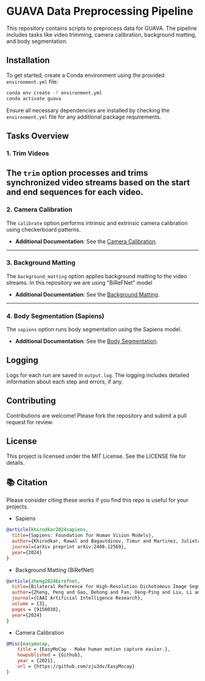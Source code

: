 # GUAVA Data Preprocessing Pipeline

This repository contains scripts to preprocess data for GUAVA. The pipeline includes tasks like video trimming, camera calibration, background matting, and body segmentation.

## Installation

To get started, create a Conda environment using the provided `environment.yml` file:

```bash
conda env create -f environment.yml
conda activate guava
```

Ensure all necessary dependencies are installed by checking the `environment.yml` file for any additional package requirements.

## Tasks Overview

### 1. Trim Videos

The `trim` option processes and trims synchronized video streams based on the start and end sequences for each video.
---

### 2. Camera Calibration
The `calibrate` option performs intrinsic and extrinsic camera calibration using checkerboard patterns.

- **Additional Documentation**: See the [Camera Calibration](EasyMocap/README.md).

---

### 3. Background Matting
The `background_matting` option applies background matting to the video streams. In this repository we are using "BiReFNet" model

- **Additional Documentation**: See the [Background Matting](BackgroundMatting/README.md).

---

### 4. Body Segmentation (Sapiens)
The `sapiens` option runs body segmentation using the Sapiens model.

- **Additional Documentation**: See the [Body Segmentation](bodysegmentation/lite/docs/SEG_README.md).

## Logging

Logs for each run are saved in `output.log`. The logging includes detailed information about each step and errors, if any.

## Contributing

Contributions are welcome! Please fork the repository and submit a pull request for review.

## License

This project is licensed under the MIT License. See the LICENSE file for details.

## 📚 Citation
Please consider citing these works if you find this repo is useful for your projects.

- Sapiens
```bibtex
@article{khirodkar2024sapiens,
  title={Sapiens: Foundation for Human Vision Models},
  author={Khirodkar, Rawal and Bagautdinov, Timur and Martinez, Julieta and Zhaoen, Su and James, Austin and Selednik, Peter and Anderson, Stuart and Saito, Shunsuke},
  journal={arXiv preprint arXiv:2408.12569},
  year={2024}
}
```
- Background Matting (BiRefNet)
```bibtex
@article{zheng2024birefnet,
  title={Bilateral Reference for High-Resolution Dichotomous Image Segmentation},
  author={Zheng, Peng and Gao, Dehong and Fan, Deng-Ping and Liu, Li and Laaksonen, Jorma and Ouyang, Wanli and Sebe, Nicu},
  journal={CAAI Artificial Intelligence Research},
  volume = {3},
  pages = {9150038},
  year={2024}
}
```
- Camera Calibration
```bibtex
@Misc{easymocap,  
    title = {EasyMoCap - Make human motion capture easier.},
    howpublished = {Github},  
    year = {2021},
    url = {https://github.com/zju3dv/EasyMocap}
}
